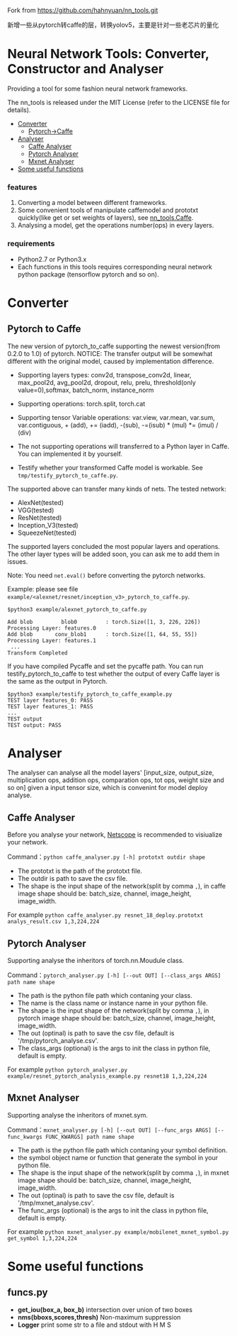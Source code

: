Fork from https://github.com/hahnyuan/nn_tools.git

新增一些从pytorch转caffe的层，转换yolov5，主要是针对一些老芯片的量化

# Neural Network Tools: Converter, Constructor and Analyser

 Providing a tool for some fashion neural network frameworks.
 
 The nn_tools is released under the MIT License (refer to the LICENSE file for details).


- [Converter](#Converter)
  - [Pytorch->Caffe](#Pytorch-to-Caffe)
- [Analyser](#Analyser)
  - [Caffe Analyser](##Caffe-Analyser)
  - [Pytorch Analyser](##Pytorch-Analyser)
  - [Mxnet Analyser](##Mxnet-Analyser)
- [Some useful functions](#Some-useful-functions)

### features

1. Converting a model between different frameworks.
2. Some convenient tools of manipulate caffemodel and prototxt quickly(like get or set weights of layers), 
see [nn_tools.Caffe](https://github.com/hahnyuan/nn_tools/tree/master/Caffe).
3. Analysing a model, get the operations number(ops) in every layers.

### requirements

- Python2.7 or Python3.x
- Each functions in this tools requires corresponding neural network python package (tensorflow pytorch and so on).

# Converter

## Pytorch to Caffe

The new version of pytorch_to_caffe supporting the newest version(from 0.2.0 to 1.0) of pytorch.
NOTICE: The transfer output will be somewhat different with the original model, caused by implementation difference.

- Supporting layers types: conv2d, transpose_conv2d, linear, max_pool2d, avg_pool2d, dropout,
 relu, prelu, threshold(only value=0),softmax, batch_norm, instance_norm

- Supporting operations: torch.split, torch.cat
- Supporting tensor Variable operations: var.view, var.mean, var.sum, var.contiguous, + (add), += (iadd), -(sub), -=(isub)
 \* (mul) *= (imul) / (div)
- The not supporting operations will transferred to a Python layer in Caffe. You can implemented it by yourself.
- Testify whether your transformed Caffe model is workable. See `tmp/testify_pytorch_to_caffe.py`.

The supported above can transfer many kinds of nets.
The tested network:
- AlexNet(tested)
- VGG(tested)
- ResNet(tested)
- Inception_V3(tested)
- SqueezeNet(tested)

The supported layers concluded the most popular layers and operations.
 The other layer types will be added soon, you can ask me to add them in issues.

Note: You need `net.eval()` before converting the pytorch networks.

Example: please see file `example/<alexnet/resnet/inception_v3>_pytorch_to_caffe.py`.

```
$python3 example/alexnet_pytorch_to_caffe.py

Add blob         blob0         : torch.Size([1, 3, 226, 226])
Processing Layer: features.0
Add blob       conv_blob1      : torch.Size([1, 64, 55, 55])
Processing Layer: features.1
 ...
Transform Completed
```

If you have compiled Pycaffe and set the pycaffe path.
You can run testify_pytorch_to_caffe to test whether the output of
every Caffe layer is the same as the output in Pytorch.

```
$python3 example/testify_pytorch_to_caffe_example.py
TEST layer features_0: PASS
TEST layer features_1: PASS
...
TEST output
TEST output: PASS
```


# Analyser

The analyser can analyse all the model layers' [input_size, output_size, multiplication ops, addition ops, 
comparation ops, tot ops, weight size and so on] given a input tensor size, which is convenint for model deploy analyse.

## Caffe Analyser
Before you analyse your network, [Netscope](http://ethereon.github.io/netscope/#/editor)
is recommended to visiualize your network.

Command：`python caffe_analyser.py [-h] prototxt outdir shape`
- The prototxt is the path of the prototxt file.
- The outdir is path to save the csv file.
- The shape is the input shape of the network(split by comma `,`), in caffe image shape should be: 
batch_size, channel, image_height, image_width.

For example `python caffe_analyser.py resnet_18_deploy.prototxt analys_result.csv 1,3,224,224`

## Pytorch Analyser
Supporting analyse the inheritors of torch.nn.Moudule class.

Command：`pytorch_analyser.py [-h] [--out OUT] [--class_args ARGS] path name shape`
- The path is the python file path which contaning your class.
- The name is the class name or instance name in your python file.
- The shape is the input shape of the network(split by comma `,`), in pytorch image shape should be:
batch_size, channel, image_height, image_width.
- The out (optinal) is path to save the csv file, default is '/tmp/pytorch_analyse.csv'.
- The class_args (optional) is the args to init the class in python file, default is empty.

For example `python pytorch_analyser.py example/resnet_pytorch_analysis_example.py resnet18 1,3,224,224`


## Mxnet Analyser
Supporting analyse the inheritors of mxnet.sym.

Command：`mxnet_analyser.py [-h] [--out OUT] [--func_args ARGS] [--func_kwargs FUNC_KWARGS] path name shape`
- The path is the python file path which contaning your symbol definition.
- the symbol object name or function that generate the symbol in your python file.
- The shape is the input shape of the network(split by comma `,`), in mxnet image shape should be:
batch_size, channel, image_height, image_width.
- The out (optinal) is path to save the csv file, default is '/tmp/mxnet_analyse.csv'.
- The func_args (optional) is the args to init the class in python file, default is empty.

For example `python mxnet_analyser.py example/mobilenet_mxnet_symbol.py get_symbol 1,3,224,224`


# Some useful functions

## funcs.py

- **get_iou(box_a, box_b)** intersection over union of two boxes
- **nms(bboxs,scores,thresh)** Non-maximum suppression
- **Logger** print some str to a file and stdout with H M S

